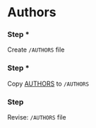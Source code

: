 # Authors

[1]: AUTHORS

### Step *

Create `/AUTHORS` file

### Step *
Copy [AUTHORS][1] to `/AUTHORS`

### Step

Revise: `/AUTHORS` file
